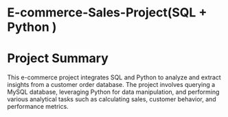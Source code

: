 # E-commerce-Sales-Project(SQL + Python )

# Project Summary

This e-commerce project integrates SQL and Python to analyze and extract insights from a customer order database. The project involves querying a MySQL database, leveraging Python for data manipulation, and performing various analytical tasks such as calculating sales, customer behavior, and performance metrics.
